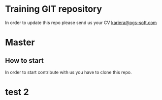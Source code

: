 # Training GIT repository

In order to update this repo please send us your CV kariera@pgs-soft.com

# Master 

## How to start

In order to start contribute with us you have to clone this repo.

# test 2

